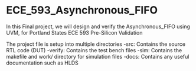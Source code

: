 # ECE_593_Asynchronous_FIFO
In this Final project, we will design and verify the Asynchronous_FIFO using UVM, for Portland States ECE 593 Pre-Silicon Validation


The project file is setup into multiple directories
    -src: Contains the source RTL code (DUT)
    -verify: Contains the test bench files 
    -sim: Contains the makefile and work/ directory for simulation files
    -docs: Contains any useful documentation such as HLDS
